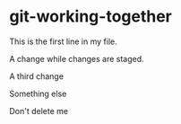 # git-working-together

This is the first line in my file.

A change while changes are staged.

A third change

Something else

Don't delete me